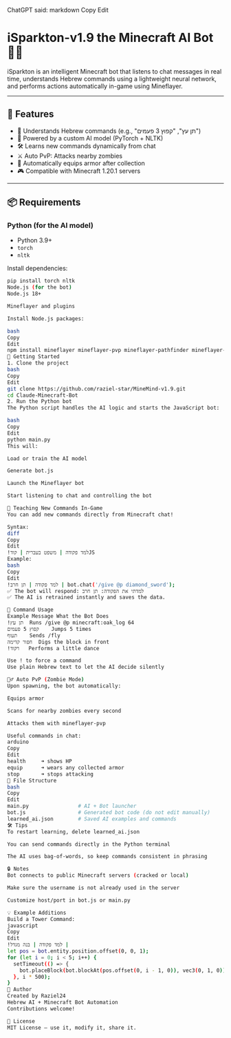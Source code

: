 ChatGPT said:
markdown
Copy
Edit
# iSparkton-v1.9 the Minecraft AI Bot 🤖🧠

iSparkton is an intelligent Minecraft bot that listens to chat messages in real time, understands Hebrew commands using a lightweight neural network, and performs actions automatically in-game using Mineflayer.

---

## 🧩 Features

- 💬 Understands Hebrew commands (e.g., "תן עץ", "קפוץ 3 פעמים")
- 🧠 Powered by a custom AI model (PyTorch + NLTK)
- 🛠️ Learns new commands dynamically from chat
- ⚔️ Auto PvP: Attacks nearby zombies
- 🧥 Automatically equips armor after collection
- 🎮 Compatible with Minecraft 1.20.1 servers

---

## 📦 Requirements

### Python (for the AI model)
- Python 3.9+
- `torch`
- `nltk`

Install dependencies:
```bash
pip install torch nltk
Node.js (for the bot)
Node.js 18+

Mineflayer and plugins

Install Node.js packages:

bash
Copy
Edit
npm install mineflayer mineflayer-pvp mineflayer-pathfinder mineflayer-armor-manager vec3
🚀 Getting Started
1. Clone the project
bash
Copy
Edit
git clone https://github.com/raziel-star/MineMind-v1.9.git
cd Claude-Minecraft-Bot
2. Run the Python bot
The Python script handles the AI logic and starts the JavaScript bot:

bash
Copy
Edit
python main.py
This will:

Load or train the AI model

Generate bot.js

Launch the Mineflayer bot

Start listening to chat and controlling the bot

🧠 Teaching New Commands In-Game
You can add new commands directly from Minecraft chat!

Syntax:
diff
Copy
Edit
!למד פקודה | משפט בעברית | קודJS
Example:
bash
Copy
Edit
!למד פקודה | תן חרב | bot.chat('/give @p diamond_sword');
✅ The bot will respond: למדתי את הפקודה: תן חרב
✅ The AI is retrained instantly and saves the data.

💬 Command Usage
Example Message	What the Bot Does
!תן עץ	Runs /give @p minecraft:oak_log 64
קפוץ 5 פעמים	Jumps 5 times
תעוף	Sends /fly
חפור קדימה	Digs the block in front
!רקוד	Performs a little dance

Use ! to force a command
Use plain Hebrew text to let the AI decide silently

🧟‍♂️ Auto PvP (Zombie Mode)
Upon spawning, the bot automatically:

Equips armor

Scans for nearby zombies every second

Attacks them with mineflayer-pvp

Useful commands in chat:
arduino
Copy
Edit
health     ➜ shows HP
equip      ➜ wears any collected armor
stop       ➜ stops attacking
📁 File Structure
bash
Copy
Edit
main.py                # AI + Bot launcher
bot.js                 # Generated bot code (do not edit manually)
learned_ai.json        # Saved AI examples and commands
🛠 Tips
To restart learning, delete learned_ai.json

You can send commands directly in the Python terminal

The AI uses bag-of-words, so keep commands consistent in phrasing

🔒 Notes
Bot connects to public Minecraft servers (cracked or local)

Make sure the username is not already used in the server

Customize host/port in bot.js or main.py

💡 Example Additions
Build a Tower Command:
javascript
Copy
Edit
!למד פקודה | בנה מגדל | 
let pos = bot.entity.position.offset(0, 0, 1);
for (let i = 0; i < 5; i++) {
  setTimeout(() => {
    bot.placeBlock(bot.blockAt(pos.offset(0, i - 1, 0)), vec3(0, 1, 0));
  }, i * 500);
}
🤖 Author
Created by Raziel24
Hebrew AI + Minecraft Bot Automation
Contributions welcome!

📜 License
MIT License – use it, modify it, share it.
